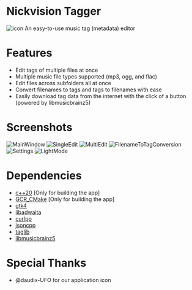 # Nickvision Tagger
![icon](https://user-images.githubusercontent.com/17648453/170840456-58ae059f-10e3-44b2-aca7-f2be5d488ecf.svg)
An easy-to-use music tag (metadata) editor

# Features
- Edit tags of multiple files at once
- Multiple music file types supported (mp3, ogg, and flac)
- Edit files across subfolders all at once
- Convert filenames to tags and tags to filenames with ease
- Easily download tag data from the internet with the click of a button (powered by libmusicbrainz5)

# Screenshots
![MainWindow](https://user-images.githubusercontent.com/17648453/170810802-03d6fd19-3df1-4a4b-9710-791857eb58d0.png)
![SingleEdit](https://user-images.githubusercontent.com/17648453/170810806-bcf1be93-6423-4df5-9460-72cd04743d57.png)
![MultiEdit](https://user-images.githubusercontent.com/17648453/170810808-9b804478-fe51-4364-b744-aeb4a017a37c.png)
![FilenameToTagConversion](https://user-images.githubusercontent.com/17648453/170810816-406b65fd-7f37-4d11-b821-8e7a82ab9029.png)
![Settings](https://user-images.githubusercontent.com/17648453/170810823-6fe3baf0-2826-4ecf-8d30-c75a715095aa.png)
![LightMode](https://user-images.githubusercontent.com/17648453/170810825-b3fd1979-4e8f-4940-ace7-45943c1e80c2.png)

# Dependencies
- [c++20](https://en.cppreference.com/w/cpp/20) [Only for building the app]
- [GCR_CMake](https://github.com/Makman2/GCR_CMake) [Only for building the app]
- [gtk4](https://gtk.org/)
- [libadwaita](https://gnome.pages.gitlab.gnome.org/libadwaita/)
- [curlpp](http://www.curlpp.org/)
- [jsoncpp](https://github.com/open-source-parsers/jsoncpp)
- [taglib](https://taglib.org/)
- [libmusicbrainz5](https://musicbrainz.org/doc/libmusicbrainz)

# Special Thanks
- @daudix-UFO for our application icon